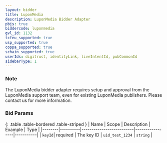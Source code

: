 ```yaml
---
layout: bidder
title: LuponMedia
description: LuponMedia Bidder Adapter
pbjs: true
biddercode: luponmedia
gvl_id: 1132
tcfeu_supported: true
usp_supported: true
coppa_supported: true
schain_supported: true
userIds: digitrust, identityLink, liveIntentId, pubCommonId
sidebarType: 1
---
```


### Note

The LuponMedia bidder adapter requires setup and approval from the LuponMedia support team, even for existing LuponMedia publishers. Please contact us for more information.

### Bid Params

{: .table .table-bordered .table-striped }
| Name   | Scope    | Description              | Example         | Type      |
|--------|----------|--------------------------|-----------------|-----------|
| `keyId`| required | The key ID               | `uid_test_1234` | `string`  |
